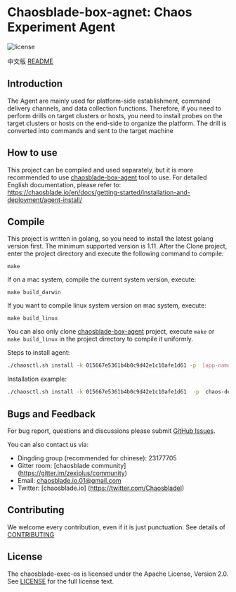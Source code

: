 # Chaosblade-box-agnet: Chaos Experiment Agent
![license](https://img.shields.io/github/license/zexiplus/chaosblade.svg)

中文版 [README](README_CN.md)

## Introduction
The Agent are mainly used for platform-side establishment, command delivery channels, and data collection functions. Therefore, if you need to perform drills on target clusters or hosts, you need to install probes on the target clusters or hosts on the end-side to organize the platform. The drill is converted into commands and sent to the target machine

## How to use
This project can be compiled and used separately, but it is more recommended to use [chaosblade-box-agent](https://github.com/zexiplus/chaosblade-box-agent)  tool to use. For detailed English documentation, please refer to: https://chaosblade.io/en/docs/getting-started/installation-and-deployment/agent-install/

## Compile
This project is written in golang, so you need to install the latest golang version first. The minimum supported version is 1.11. After the Clone project, enter the project directory and execute the following command to compile:
```shell script
make
```
If on a mac system, compile the current system version, execute:
```shell script
make build_darwin
```
If you want to compile linux system version on mac system, execute:
```shell script
make build_linux
```
You can also only clone [chaosblade-box-agent](https://github.com/zexiplus/chaosblade-box-agent) project, execute `make` or` make build_linux` in the project directory to compile it uniformly.

Steps to install agent:
```bash
./chaosctl.sh install -k 015667e5361b4b0c9d42e1c10afe1d61 -p  [app-name]  -g  [app-group-name]  -P  [agent-port]  -t [chaosblade-box ip]
```

Installation example:
```bash
./chaosctl.sh install -k 015667e5361b4b0c9d42e1c10afe1d61  -p  chaos-default-app  -g  chaos-default-app-group  -P 19527 -t 127.0.0.1
```

## Bugs and Feedback
For bug report, questions and discussions please submit [GitHub Issues](https://github.com/zexiplus/chaosblade/issues). 

You can also contact us via:
* Dingding group (recommended for chinese): 23177705
* Gitter room: [chaosblade community] (https://gitter.im/zexiplus/community)
* Email: chaosblade.io.01@gmail.com
* Twitter: [chaosblade.io] (https://twitter.com/ChaosbladeI)

## Contributing
We welcome every contribution, even if it is just punctuation. See details of [CONTRIBUTING](CONTRIBUTING.md)

## License
The chaosblade-exec-os is licensed under the Apache License, Version 2.0. See [LICENSE](LICENSE) for the full license text.

